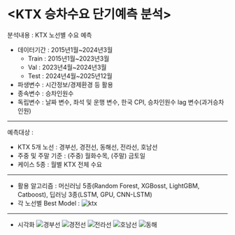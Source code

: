 # <KTX 승차수요 단기예측 분석>

분석내용 : KTX 노선별 수요 예측
* 데이터기간 : 2015년1월~2024년3월
  * Train : 2015년1월~2023년3월
  * Val : 2023년4월~2024년3월
  * Test : 2024년4월~2025년12월
* 파생변수 : 시간정보/경제환경 등 활용
* 종속변수 : 승차인원수
* 독립변수 : 날짜 변수, 좌석 및 운행 변수, 한국 CPI, 승차인원수 lag 변수(과거승차인원)
---
예측대상 :
* KTX 5개 노선 : 경부선, 경전선, 동해선, 전라선, 호남선
* 주중 및 주말 기준 : (주중) 월화수목, (주말) 금토일
* 케이스 5종 : 월별 KTX 전체 수요
---
* 활용 알고리즘 : 머신러닝 5종(Random Forest, XGBosst, LightGBM, Catboost), 딥러닝 3종(LSTM, GPU, CNN-LSTM)
* 각 노선별 Best Model : 
![ktx](https://github.com/user-attachments/assets/eebe8416-2d1b-4804-857f-64c0587d87bc)
---
* 시각화
![경부선](https://github.com/user-attachments/assets/d9f6f180-d98b-43db-84fe-4491445bfe3e)
![경전선](https://github.com/user-attachments/assets/a158af5f-60ec-4843-ae59-3f2f42272cf6)
![전라선](https://github.com/user-attachments/assets/1a55456d-98ae-4a50-a466-91b2ab241918)
![호남선](https://github.com/user-attachments/assets/c49b80ce-a77c-49d5-9d57-7ce053c5d0f5)
![동해](https://github.com/user-attachments/assets/e3c02f9a-67bc-45ec-971a-9c62b92da109)

